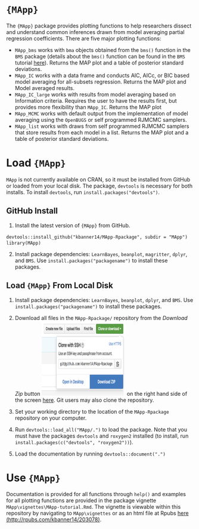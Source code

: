 # `{MApp}`

The `{MApp}` package provides plotting functions to help researchers dissect and understand common inferences drawn from model averaging partial regression coefficients. There are five major plotting functions:  

- `MApp_bms` works with `bma` objects obtained from the `bms()` function in the `BMS` package (details about the `bms()` function can be found in the `BMS` tutorial [here](http://bms.zeugner.eu/tutorials/bms.pdf)). Returns the MAP plot and a table of posterior standard deviations.
- `MApp_IC` works with a data frame and conducts AIC, AICc, or BIC based model averaging for all-subsets regression. Returns the MAP plot and Model averaged results. 
- `MApp_IC_large` works with results from model averaging based on Information criteria. Requires the user to have the results first, but provides more flexibility than `MApp_IC`. Returns the MAP plot
- `MApp_MCMC` works with default output from the implementation of model averaging using the `OpenBUGS` or self programmed RJMCMC samplers. 
- `MApp_list` works with draws from self programmed RJMCMC samplers that store results from each model in a list. Returns the MAP plot and a table of posterior standard deviations.

# Load `{MApp}` 

`MApp` is not currently available on CRAN, so it must be installed from GitHub or loaded from your local disk. The package, `devtools` is necessary for both installs. To install `devtools`, run `install.packages("devtools")`.  

## GitHub Install
1. Install the latest version of `{MApp}` from GitHub. 

```{r install, echo = T, message = FALSE}
devtools::install_github("kbanner14/MApp-Rpackage", subdir = "MApp")
library(MApp)
```

2. Install package dependencies: `LearnBayes`, `beanplot`, `magritter`, `dplyr`, and `BMS`. Use `install.packages("packagename")` to install these packages.

## Load `{MApp}` From Local Disk

1. Install package dependencies: `LearnBayes`, `beanplot`, `dplyr`, and `BMS`. Use `install.packages("packagename")` to install these packages.
2. Download all files in the `MApp-Rpackage/` repository from the _Download Zip_ button <img src="download.png" width="225" height="200" /> on the right hand side of the screen  [here](https://github.com/kbanner14/MApp-Rpackage). 
Git users may also clone the repository. 

3. Set your working directory to the location of the `MApp-Rpackage` repository on your computer. 
4. Run `devtools::load_all("MApp/.")` to load the package. Note that you must have the packages `devtools` and `roxygen2` installed (to install, run `install.packages(c("devtools", "roxygen2"))`).
5. Load the documentation by running `devtools::document(".")`

# Use `{MApp}`

Documentation is provided for all functions through `help()` and examples for all plotting functions are provided in the package vignette `MApp\vignettes\MApp-tutorial.Rmd`. The vignette is viewable within this repository by navigating to `MApp\vignettes` or as an html file at Rpubs [here (http://rpubs.com/kbanner14/203078)](http://rpubs.com/kbanner14/203078). 


